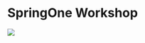 # SpringOne Workshop

![](https://partner-workshop-assets.s3.us-east-2.amazonaws.com/node.js-wide.png)


